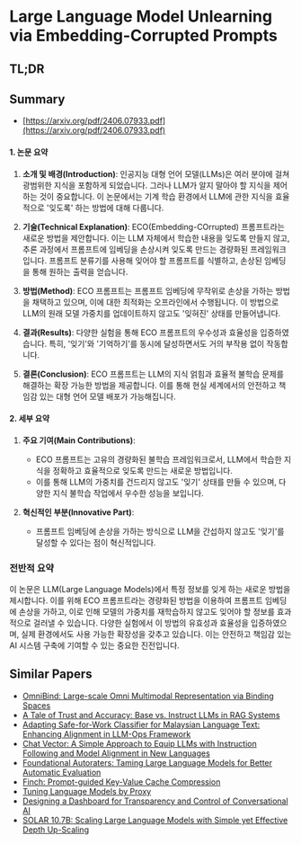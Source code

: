 # Large Language Model Unlearning via Embedding-Corrupted Prompts
## TL;DR
## Summary
- [https://arxiv.org/pdf/2406.07933.pdf](https://arxiv.org/pdf/2406.07933.pdf)

#### 1. 논문 요약

1. **소개 및 배경(Introduction)**:
   인공지능 대형 언어 모델(LLMs)은 여러 분야에 걸쳐 광범위한 지식을 포함하게 되었습니다. 그러나 LLM가 알지 말아야 할 지식을 제어하는 것이 중요합니다. 이 논문에서는 기계 학습 환경에서 LLM에 관한 지식을 효율적으로 '잊도록' 하는 방법에 대해 다룹니다.

2. **기술(Technical Explanation)**:
   ECO(Embedding-COrrupted) 프롬프트라는 새로운 방법을 제안합니다. 이는 LLM 자체에서 학습한 내용을 잊도록 만들지 않고, 추론 과정에서 프롬프트에 임베딩을 손상시켜 잊도록 만드는 경량화된 프레임워크입니다. 프롬프트 분류기를 사용해 잊어야 할 프롬프트를 식별하고, 손상된 임베딩을 통해 원하는 출력을 얻습니다.

3. **방법(Method)**:
   ECO 프롬프트는 프롬프트 임베딩에 무작위로 손상을 가하는 방법을 채택하고 있으며, 이에 대한 최적화는 오프라인에서 수행됩니다. 이 방법으로 LLM의 원래 모델 가중치를 업데이트하지 않고도 '잊혀진' 상태를 만들어냅니다.

4. **결과(Results)**:
   다양한 실험을 통해 ECO 프롬프트의 우수성과 효율성을 입증하였습니다. 특히, '잊기'와 '기억하기'를 동시에 달성하면서도 거의 부작용 없이 작동합니다.

5. **결론(Conclusion)**:
   ECO 프롬프트는 LLM의 지식 얽힘과 효율적 불학습 문제를 해결하는 확장 가능한 방법을 제공합니다. 이를 통해 현실 세계에서의 안전하고 책임감 있는 대형 언어 모델 배포가 가능해집니다.

#### 2. 세부 요약

1. **주요 기여(Main Contributions)**:
   - ECO 프롬프트는 고유의 경량화된 불학습 프레임워크로서, LLM에서 학습한 지식을 정확하고 효율적으로 잊도록 만드는 새로운 방법입니다.
   - 이를 통해 LLM의 가중치를 건드리지 않고도 '잊기' 상태를 만들 수 있으며, 다양한 지식 불학습 작업에서 우수한 성능을 보입니다.

2. **혁신적인 부분(Innovative Part)**:
   - 프롬프트 임베딩에 손상을 가하는 방식으로 LLM을 간섭하지 않고도 '잊기'를 달성할 수 있다는 점이 혁신적입니다.

### 전반적 요약

이 논문은 LLM(Large Language Models)에서 특정 정보를 잊게 하는 새로운 방법을 제시합니다. 이를 위해 ECO 프롬프트라는 경량화된 방법을 이용하여 프롬프트 임베딩에 손상을 가하고, 이로 인해 모델의 가중치를 재학습하지 않고도 잊어야 할 정보를 효과적으로 걸러낼 수 있습니다. 다양한 실험에서 이 방법의 유효성과 효율성을 입증하였으며, 실제 환경에서도 사용 가능한 확장성을 갖추고 있습니다. 이는 안전하고 책임감 있는 AI 시스템 구축에 기여할 수 있는 중요한 진전입니다.

## Similar Papers
- [OmniBind: Large-scale Omni Multimodal Representation via Binding Spaces](2407.11895.md)
- [A Tale of Trust and Accuracy: Base vs. Instruct LLMs in RAG Systems](2406.14972.md)
- [Adapting Safe-for-Work Classifier for Malaysian Language Text: Enhancing Alignment in LLM-Ops Framework](2407.20729.md)
- [Chat Vector: A Simple Approach to Equip LLMs with Instruction Following and Model Alignment in New Languages](2310.04799.md)
- [Foundational Autoraters: Taming Large Language Models for Better Automatic Evaluation](2407.10817.md)
- [Finch: Prompt-guided Key-Value Cache Compression](2408.00167.md)
- [Tuning Language Models by Proxy](2401.08565.md)
- [Designing a Dashboard for Transparency and Control of Conversational AI](2406.07882.md)
- [SOLAR 10.7B: Scaling Large Language Models with Simple yet Effective Depth Up-Scaling](2312.15166.md)

